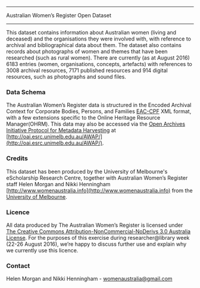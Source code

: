 ****************************************
Australian Women’s Register Open Dataset
****************************************
 
This dataset contains information about Australian women (living and deceased) and the organisations they were involved with, with reference to archival and bibliographical data about them. The dataset also contains records about photographs of women and themes that have been researched (such as rural women). There are currently (as at August 2016) 6183 entries (women, organisations, concepts, artefacts) with references to 3008 archival resources, 7171 published resources and 914 digital resources, such as photographs and sound files.
 
### Data Schema
The Australian Women’s Register data is structured in the Encoded Archival Context for Corporate Bodies, Persons, and Families [EAC-CPF](http://eac.staatsbibliothek-berlin.de/) XML format, with a few extensions specific to the Online Heritage Resource Manager(OHRM). This data may also be accessed via the [Open Archives Initiative Protocol for Metadata Harvesting](https://www.openarchives.org/pmh/) at [http://oai.esrc.unimelb.edu.au/AWAP/](http://oai.esrc.unimelb.edu.au/AWAP/).
 
### Credits
This dataset has been produced by the University of Melbourne's eScholarship Research Centre, together with Australian Women’s Register staff Helen Morgan and Nikki Henningham [http://www.womenaustralia.info](http://www.womenaustralia.info) from the [University of Melbourne](http://unimelb.edu.au).
 
### Licence
All data produced by The Australian Women’s Register is licensed under [The Creative Commons Attribution-NonCommercial-NoDerivs 3.0 Australia License](https://creativecommons.org/licenses/by-nc-nd/3.0/au/). For the purposes of this exercise during researcher@library week (22-26 August 2016), we’re happy to discuss further use and explain why we currently use this licence.
 
### Contact
Helen Morgan and Nikki Henningham - womenaustralia@gmail.com


